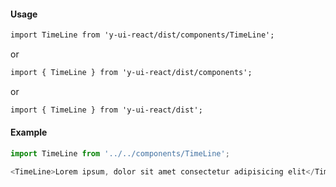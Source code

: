 #### Usage

```markdown
import TimeLine from 'y-ui-react/dist/components/TimeLine';
```

or

```markdown
import { TimeLine } from 'y-ui-react/dist/components';
```

or

```markdown
import { TimeLine } from 'y-ui-react/dist';
```

#### Example

```js
import TimeLine from '../../components/TimeLine';

<TimeLine>Lorem ipsum, dolor sit amet consectetur adipisicing elit</TimeLine>;
```
